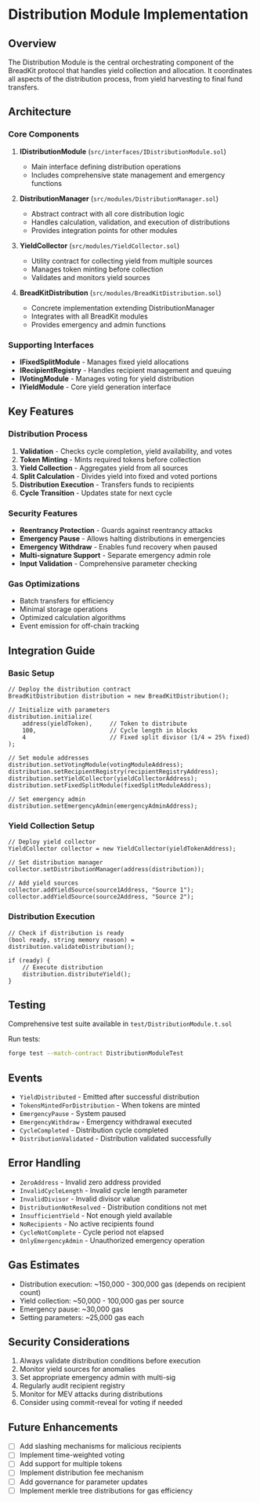 # Distribution Module Implementation

## Overview

The Distribution Module is the central orchestrating component of the BreadKit protocol that handles yield collection and allocation. It coordinates all aspects of the distribution process, from yield harvesting to final fund transfers.

## Architecture

### Core Components

1. **IDistributionModule** (`src/interfaces/IDistributionModule.sol`)
   - Main interface defining distribution operations
   - Includes comprehensive state management and emergency functions

2. **DistributionManager** (`src/modules/DistributionManager.sol`)
   - Abstract contract with all core distribution logic
   - Handles calculation, validation, and execution of distributions
   - Provides integration points for other modules

3. **YieldCollector** (`src/modules/YieldCollector.sol`)
   - Utility contract for collecting yield from multiple sources
   - Manages token minting before collection
   - Validates and monitors yield sources

4. **BreadKitDistribution** (`src/modules/BreadKitDistribution.sol`)
   - Concrete implementation extending DistributionManager
   - Integrates with all BreadKit modules
   - Provides emergency and admin functions

### Supporting Interfaces

- **IFixedSplitModule** - Manages fixed yield allocations
- **IRecipientRegistry** - Handles recipient management and queuing
- **IVotingModule** - Manages voting for yield distribution
- **IYieldModule** - Core yield generation interface

## Key Features

### Distribution Process

1. **Validation** - Checks cycle completion, yield availability, and votes
2. **Token Minting** - Mints required tokens before collection
3. **Yield Collection** - Aggregates yield from all sources
4. **Split Calculation** - Divides yield into fixed and voted portions
5. **Distribution Execution** - Transfers funds to recipients
6. **Cycle Transition** - Updates state for next cycle

### Security Features

- **Reentrancy Protection** - Guards against reentrancy attacks
- **Emergency Pause** - Allows halting distributions in emergencies
- **Emergency Withdraw** - Enables fund recovery when paused
- **Multi-signature Support** - Separate emergency admin role
- **Input Validation** - Comprehensive parameter checking

### Gas Optimizations

- Batch transfers for efficiency
- Minimal storage operations
- Optimized calculation algorithms
- Event emission for off-chain tracking

## Integration Guide

### Basic Setup

```solidity
// Deploy the distribution contract
BreadKitDistribution distribution = new BreadKitDistribution();

// Initialize with parameters
distribution.initialize(
    address(yieldToken),     // Token to distribute
    100,                     // Cycle length in blocks
    4                        // Fixed split divisor (1/4 = 25% fixed)
);

// Set module addresses
distribution.setVotingModule(votingModuleAddress);
distribution.setRecipientRegistry(recipientRegistryAddress);
distribution.setYieldCollector(yieldCollectorAddress);
distribution.setFixedSplitModule(fixedSplitModuleAddress);

// Set emergency admin
distribution.setEmergencyAdmin(emergencyAdminAddress);
```

### Yield Collection Setup

```solidity
// Deploy yield collector
YieldCollector collector = new YieldCollector(yieldTokenAddress);

// Set distribution manager
collector.setDistributionManager(address(distribution));

// Add yield sources
collector.addYieldSource(source1Address, "Source 1");
collector.addYieldSource(source2Address, "Source 2");
```

### Distribution Execution

```solidity
// Check if distribution is ready
(bool ready, string memory reason) = distribution.validateDistribution();

if (ready) {
    // Execute distribution
    distribution.distributeYield();
}
```

## Testing

Comprehensive test suite available in `test/DistributionModule.t.sol`

Run tests:
```bash
forge test --match-contract DistributionModuleTest
```

## Events

- `YieldDistributed` - Emitted after successful distribution
- `TokensMintedForDistribution` - When tokens are minted
- `EmergencyPause` - System paused
- `EmergencyWithdraw` - Emergency withdrawal executed
- `CycleCompleted` - Distribution cycle completed
- `DistributionValidated` - Distribution validated successfully

## Error Handling

- `ZeroAddress` - Invalid zero address provided
- `InvalidCycleLength` - Invalid cycle length parameter
- `InvalidDivisor` - Invalid divisor value
- `DistributionNotResolved` - Distribution conditions not met
- `InsufficientYield` - Not enough yield available
- `NoRecipients` - No active recipients found
- `CycleNotComplete` - Cycle period not elapsed
- `OnlyEmergencyAdmin` - Unauthorized emergency operation

## Gas Estimates

- Distribution execution: ~150,000 - 300,000 gas (depends on recipient count)
- Yield collection: ~50,000 - 100,000 gas per source
- Emergency pause: ~30,000 gas
- Setting parameters: ~25,000 gas each

## Security Considerations

1. Always validate distribution conditions before execution
2. Monitor yield sources for anomalies
3. Set appropriate emergency admin with multi-sig
4. Regularly audit recipient registry
5. Monitor for MEV attacks during distributions
6. Consider using commit-reveal for voting if needed

## Future Enhancements

- [ ] Add slashing mechanisms for malicious recipients
- [ ] Implement time-weighted voting
- [ ] Add support for multiple tokens
- [ ] Implement distribution fee mechanism
- [ ] Add governance for parameter updates
- [ ] Implement merkle tree distributions for gas efficiency